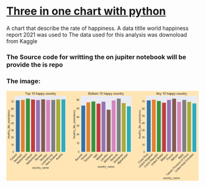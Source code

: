# [Three in one chart with python](https://popecollins.github.io/Three-in-one-chart-with-python/)
A chart that describe the rate of happiness. 
A data titlle world happiness report 2021 was used to 
The data used for this analysis was downoload from Kaggle 
### The Source code for writting the on jupiter notebook will be provide the is repo

### The image:
![](https://github.com/PopeCollins/Three-in-one-chart-with-python/blob/main/top%2010.png)
